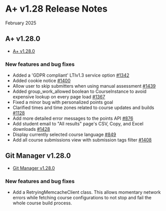 # A+ v1.28 Release Notes

February 2025

## A+ v1.28.0

* [A+ v1.28.0](https://github.com/apluslms/a-plus/releases/tag/v1.28.0)

### New features and bug fixes
* Added a 'GDPR compliant' LTIv1.3 service option [#1342](https://github.com/apluslms/a-plus/issues/1342)
* Added cookie notice [#1400](https://github.com/apluslms/a-plus/issues/1400)
* Allow user to skip submitters when using manual assessment [#1439](https://github.com/apluslms/a-plus/issues/1439)
* Added group_work_allowed boolean to CourseInstance to avoid expensive lookup on every page load [#1367](https://github.com/apluslms/a-plus/issues/1367)
* Fixed a minor bug with personalized points goal
* Clarified times and time zones related to course updates and builds [#1128](https://github.com/apluslms/a-plus/issues/1128)
* Add more detailed error messages to the points API [#876](https://github.com/apluslms/a-plus/issues/876)
* Add student email to "All results" page's CSV, Copy, and Excel downloads [#1428](https://github.com/apluslms/a-plus/issues/1428)
* Display currently selected course language [#849](https://github.com/apluslms/a-plus/issues/849)
* Add all course submissions view with submission tags filter [#1408](https://github.com/apluslms/a-plus/issues/1408)

## Git Manager v1.28.0

* [Git Manager v1.28.0](https://github.com/apluslms/gitmanager/releases/tag/v1.28.0)

### New features and bug fixes

* Add a RetryingMemcacheClient class. This allows momentary network errors while fetching course configurations to not stop and fail the whole course build process.
